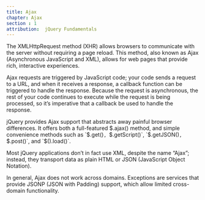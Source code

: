 ```yaml
---
title: Ajax
chapter: Ajax
section : 1
attribution:  jQuery Fundamentals
---
```

The XMLHttpRequest method (XHR) allows browsers to communicate with the server
without requiring a page reload.  This method, also known as Ajax (Asynchronous
JavaScript and XML), allows for web pages that provide rich, interactive
experiences.

Ajax requests are triggered by JavaScript code; your code sends a request to a
URL, and when it receives a response, a callback function can be triggered to
handle the response.  Because the request is asynchronous, the rest of your
code continues to execute while the request is being processed, so it’s
imperative that a callback be used to handle the response.

jQuery provides Ajax support that abstracts away painful browser differences.
It offers both a full-featured $.ajax() method, and simple convenience methods
such as `$.get()`, `$.getScript()`, `$.getJSON()`, `$.post()`, and
`$().load()`.

Most jQuery applications don’t in fact use XML, despite the name “Ajax”;
instead, they transport data as plain HTML or JSON (JavaScript Object
Notation).

In general, Ajax does not work across domains.  Exceptions are services that
provide JSONP (JSON with Padding) support, which allow limited cross-domain
functionality.
